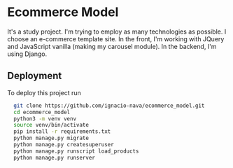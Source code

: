 # Ecommerce Model

It's a study project. I'm trying to employ as many technologies as possible. I choose an e-commerce template site. In the front, I'm working with JQuery and JavaScript vanilla (making my carousel module). In the backend, I'm using Django.

## Deployment

To deploy this project run

```bash
  git clone https://github.com/ignacio-nava/ecommerce_model.git
  cd ecommerce_model
  python3 -m venv venv
  source venv/bin/activate
  pip install -r requirements.txt
  python manage.py migrate
  python manage.py createsuperuser
  python manage.py runscript load_products
  python manage.py runserver  
```
